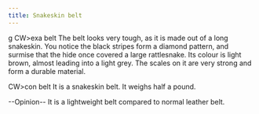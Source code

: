 ```yaml
---
title: Snakeskin belt
---
```


<nowiki>g CW\>exa belt The belt looks very tough, as it is made out of a
long snakeskin. You notice the black stripes form a diamond pattern, and
surmise that the hide once covered a large rattlesnake. Its colour is
light brown, almost leading into a light grey. The scales on it are very
strong and form a durable material.

CW\>con belt It is a snakeskin belt. It weighs half a pound.

</pre>

--Opinion-- It is a lightweight belt compared to normal leather belt.